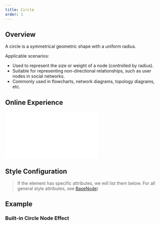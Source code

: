 ```yaml
---
title: Circle
order: 1
---
```


## Overview

A circle is a symmetrical geometric shape with a uniform radius.

Applicable scenarios:

- Used to represent the size or weight of a node (controlled by radius).
- Suitable for representing non-directional relationships, such as user nodes in social networks.
- Commonly used in flowcharts, network diagrams, topology diagrams, etc.

## Online Experience

<embed src="@/common/api/elements/nodes/circle.md"></embed>

## Style Configuration

> If the element has specific attributes, we will list them below. For all general style attributes, see [BaseNode](/en/manual/element/node/build-in/base-node))

## Example

### Built-in Circle Node Effect

<Playground path="element/node/demo/circle.js" rid="default-circle-node"></Playground>

